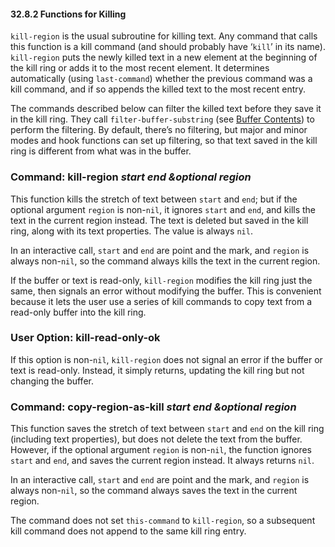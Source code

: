 

#### 32.8.2 Functions for Killing

`kill-region` is the usual subroutine for killing text. Any command that calls this function is a kill command (and should probably have ‘`kill`’ in its name). `kill-region` puts the newly killed text in a new element at the beginning of the kill ring or adds it to the most recent element. It determines automatically (using `last-command`) whether the previous command was a kill command, and if so appends the killed text to the most recent entry.

The commands described below can filter the killed text before they save it in the kill ring. They call `filter-buffer-substring` (see [Buffer Contents](Buffer-Contents.html)) to perform the filtering. By default, there’s no filtering, but major and minor modes and hook functions can set up filtering, so that text saved in the kill ring is different from what was in the buffer.

### Command: **kill-region** *start end \&optional region*

This function kills the stretch of text between `start` and `end`; but if the optional argument `region` is non-`nil`, it ignores `start` and `end`, and kills the text in the current region instead. The text is deleted but saved in the kill ring, along with its text properties. The value is always `nil`.

In an interactive call, `start` and `end` are point and the mark, and `region` is always non-`nil`, so the command always kills the text in the current region.

If the buffer or text is read-only, `kill-region` modifies the kill ring just the same, then signals an error without modifying the buffer. This is convenient because it lets the user use a series of kill commands to copy text from a read-only buffer into the kill ring.

### User Option: **kill-read-only-ok**

If this option is non-`nil`, `kill-region` does not signal an error if the buffer or text is read-only. Instead, it simply returns, updating the kill ring but not changing the buffer.

### Command: **copy-region-as-kill** *start end \&optional region*

This function saves the stretch of text between `start` and `end` on the kill ring (including text properties), but does not delete the text from the buffer. However, if the optional argument `region` is non-`nil`, the function ignores `start` and `end`, and saves the current region instead. It always returns `nil`.

In an interactive call, `start` and `end` are point and the mark, and `region` is always non-`nil`, so the command always saves the text in the current region.

The command does not set `this-command` to `kill-region`, so a subsequent kill command does not append to the same kill ring entry.
